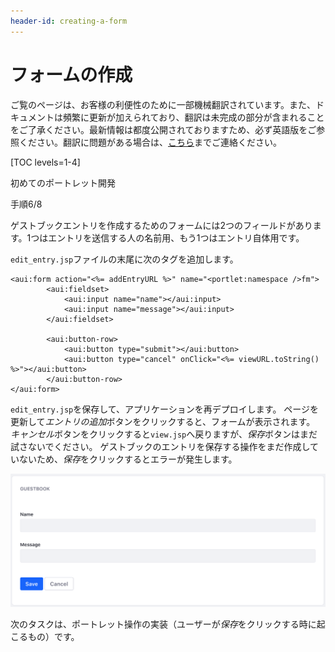 ```yaml
---
header-id: creating-a-form
---
```


# フォームの作成

<p class="alert alert-info"><span class="wysiwyg-color-blue120">ご覧のページは、お客様の利便性のために一部機械翻訳されています。また、ドキュメントは頻繁に更新が加えられており、翻訳は未完成の部分が含まれることをご了承ください。最新情報は都度公開されておりますため、必ず英語版をご参照ください。翻訳に問題がある場合は、<a href="mailto:support-content-jp@liferay.com">こちら</a>までご連絡ください。</span></p>

[TOC levels=1-4]

<div class="learn-path-step row">
    <p id="stepTitle">初めてのポートレット開発</p><p>手順6/8</p>
</div>

ゲストブックエントリを作成するためのフォームには2つのフィールドがあります。1つはエントリを送信する人の名前用、もう1つはエントリ自体用です。

`edit_entry.jsp`ファイルの末尾に次のタグを追加します。

    <aui:form action="<%= addEntryURL %>" name="<portlet:namespace />fm">
            <aui:fieldset>
                <aui:input name="name"></aui:input>
                <aui:input name="message"></aui:input>
            </aui:fieldset>
    
            <aui:button-row>
                <aui:button type="submit"></aui:button>
                <aui:button type="cancel" onClick="<%= viewURL.toString() %>"></aui:button>
            </aui:button-row>
    </aui:form>

`edit_entry.jsp`を保存して、アプリケーションを再デプロイします。 ページを更新して*エントリの追加*ボタンをクリックすると、フォームが表示されます。 *キャンセル*ボタンをクリックすると`view.jsp`へ戻りますが、*保存*ボタンはまだ試さないでください。 ゲストブックのエントリを保存する操作をまだ作成していないため、*保存*をクリックするとエラーが発生します。

![図1：これは、エントリを追加するためのゲストブックアプリケーションのフォームです。](../../../images/first-guestbook-portlet-edit-entry.png)

次のタスクは、ポートレット操作の実装（ユーザーが*保存*をクリックする時に起こるもの）です。
